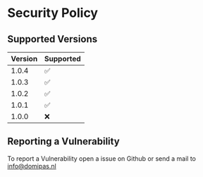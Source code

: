 # Security Policy

## Supported Versions

| Version | Supported          |
| ------- | ------------------ |
| 1.0.4   | :white_check_mark: |
| 1.0.3   | :white_check_mark: |
| 1.0.2   | :white_check_mark: |
| 1.0.1   | :white_check_mark: |
| 1.0.0   | :x:                |

## Reporting a Vulnerability

To report a Vulnerability open a issue on Github or send a mail to info@domipas.nl
